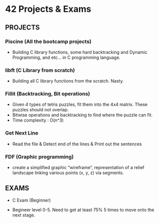 # 42 Projects & Exams

## PROJECTS

### Piscine (All the bootcamp projects)
* Building C library functions, some hard backtracking and Dynamic Programming, and etc... in C programming language.

### libft (C Library from scratch)
* Building all C library functions from the scratch. Nasty.

### Fillit (Backtracking, Bit operations)
* Given 4 types of tetris puzzles, fit them into the 4x4 matrix. These puzzles should not overlap.
* Bitwise operations and backtracking to find where the puzzle can fit.
* Time complexity : O(n^3)

### Get Next Line
* Read the file & Detect end of the lines & Print out the sentences

### FDF (Graphic programming)
* create a simplified graphic “wireframe”, representation of a relief landscape linking various points
(x, y, z) via segments.
## EXAMS
* C Exam (Beginner)
- Begineer level 0-5. Need to get at least 75% 5 times to move onto the next stage.
